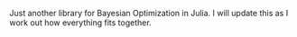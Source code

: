 Just another library for Bayesian Optimization in Julia. I will update this as I work out how everything fits together.

